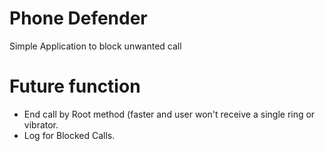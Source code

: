 Phone Defender
=============
Simple Application to block unwanted call


Future function
==============
- End call by Root method (faster and user won't receive a single ring or vibrator.
- Log for Blocked Calls.
